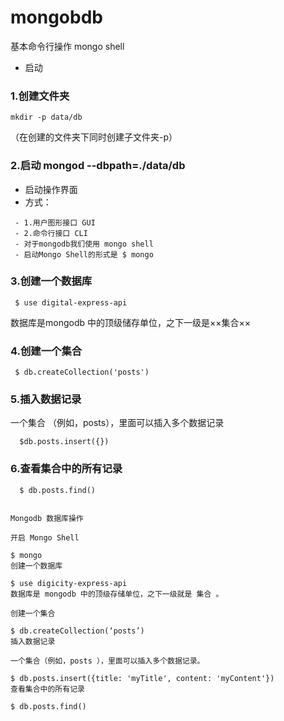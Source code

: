 #  mongobdb

基本命令行操作 mongo shell

-  启动

### 1.创建文件夹
```
mkdir -p data/db

```
（在创建的文件夹下同时创建子文件夹-p）

### 2.启动 mongod --dbpath=./data/db

- 启动操作界面
- 方式：
```
 - 1.用户图形接口 GUI
 - 2.命令行接口 CLI
 - 对于mongodb我们使用 mongo shell
 - 启动Mongo Shell的形式是 $ mongo
```

### 3.创建一个数据库
```
 $ use digital-express-api

```

 数据库是mongodb 中的顶级储存单位，之下一级是××集合××

### 4.创建一个集合
```
 $ db.createCollection('posts')

```

### 5.插入数据记录

 一个集合 （例如，posts），里面可以插入多个数据记录

```
  $db.posts.insert({})

```

### 6.查看集合中的所有记录

```
  $ db.posts.find()

```


```

Mongodb 数据库操作

开启 Mongo Shell

$ mongo
创建一个数据库

$ use digicity-express-api
数据库是 mongodb 中的顶级存储单位，之下一级就是 集合 。

创建一个集合

$ db.createCollection(‘posts’)
插入数据记录

一个集合（例如，posts ），里面可以插入多个数据记录。

$ db.posts.insert({title: 'myTitle', content: 'myContent'})
查看集合中的所有记录

$ db.posts.find()
```

